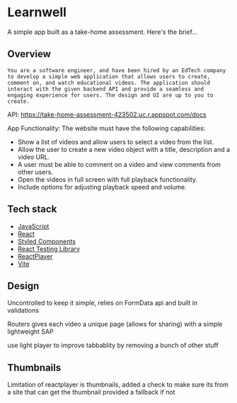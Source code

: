 # Learnwell
A simple app built as a take-home assessment. Here's the brief...

## Overview

``You are a software engineer, and have been hired by an EdTech company to develop a simple web application that allows users to create, comment on, and watch educational videos. The application should interact with the given backend API and provide a seamless and engaging experience for users. The design and UI are up to you to create.``

API: https://take-home-assessment-423502.uc.r.appspot.com/docs

App Functionality: The website must have the following capabilities:
- Show a list of videos and allow users to select a video from the list.
- Allow the user to create a new video object with a title, description and a video URL.
- A user must be able to comment on a video and view comments from other users.
- Open the videos in full screen with full playback functionality.
- Include options for adjusting playback speed and volume.

## Tech stack
- [JavaScript](https://developer.mozilla.org/en-US/docs/Web/JavaScript)
- [React](https://react.dev/)
- [Styled Components](https://styled-components.com/)
- [React Testing Library](https://testing-library.com/docs/react-testing-library/intro/)
- [ReactPlayer](https://www.npmjs.com/package/react-player)
- [Vite](https://vitejs.dev/)

## Design
Uncontrolled to keep it simple, relies on FormData api and built in validations

Routers gives each video a unique page (allows for sharing) with a simple lightweight SAP

use light player to improve tabbablity by removing a bunch of other stuff


## Thumbnails
Limitation of reactplayer is thumbnails, added a check to make sure its from a site that can get the thumbnail provided a fallback if not